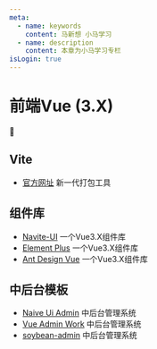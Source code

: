 ```yaml
---
meta:
  - name: keywords
    content: 马新想 小马学习 
  - name: description
    content: 本章为小马学习专栏
isLogin: true
---
```



# 前端Vue (3.X)


:horse:

## Vite

- [官方网址](https://vitejs.cn/) 新一代打包工具


## 组件库

- [Navite-UI](https://www.naiveui.com/zh-CN/light) 一个Vue3.X组件库
- [Element Plus](https://element-plus.gitee.io/zh-CN/) 一个Vue3.X组件库
- [Ant Design Vue](https://www.antdv.com/index-cn) 一个Vue3.X组件库


## 中后台模板

- [Naive Ui Admin](https://github.com/jekip/naive-ui-admin) 中后台管理系统
- [Vue Admin Work](http://vueadminwork.com/permission) 中后台管理系统
- [soybean-admin](https://github.com/honghuangdc/soybean-admin) 中后台管理系统

